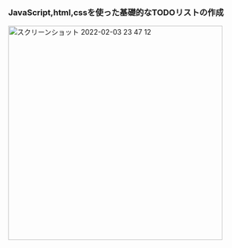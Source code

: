 ### JavaScript,html,cssを使った基礎的なTODOリストの作成

<img width="434" alt="スクリーンショット 2022-02-03 23 47 12" src="https://user-images.githubusercontent.com/61785070/152366617-e981458f-9ce9-45c5-811f-a79ec50082eb.png">

